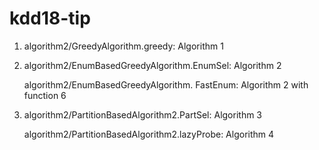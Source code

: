 # kdd18-tip
1. algorithm2/GreedyAlgorithm.greedy: Algorithm 1



2. algorithm2/EnumBasedGreedyAlgorithm.EnumSel: Algorithm 2

   algorithm2/EnumBasedGreedyAlgorithm. FastEnum:  Algorithm 2 with function 6
   
   
   
3. algorithm2/PartitionBasedAlgorithm2.PartSel: Algorithm 3

   algorithm2/PartitionBasedAlgorithm2.lazyProbe: Algorithm 4
